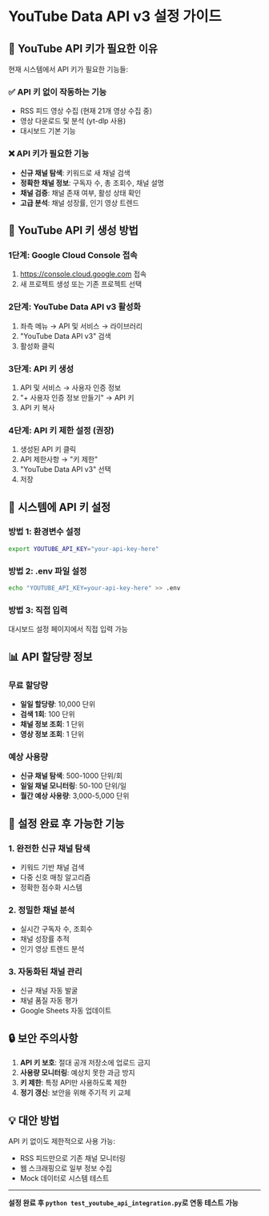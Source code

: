 # YouTube Data API v3 설정 가이드

## 🔑 YouTube API 키가 필요한 이유

현재 시스템에서 API 키가 필요한 기능들:

### ✅ API 키 없이 작동하는 기능
- RSS 피드 영상 수집 (현재 21개 영상 수집 중)
- 영상 다운로드 및 분석 (yt-dlp 사용)
- 대시보드 기본 기능

### ❌ API 키가 필요한 기능
- **신규 채널 탐색**: 키워드로 새 채널 검색
- **정확한 채널 정보**: 구독자 수, 총 조회수, 채널 설명
- **채널 검증**: 채널 존재 여부, 활성 상태 확인
- **고급 분석**: 채널 성장률, 인기 영상 트렌드

## 🚀 YouTube API 키 생성 방법

### 1단계: Google Cloud Console 접속
1. https://console.cloud.google.com 접속
2. 새 프로젝트 생성 또는 기존 프로젝트 선택

### 2단계: YouTube Data API v3 활성화
1. 좌측 메뉴 → API 및 서비스 → 라이브러리
2. "YouTube Data API v3" 검색
3. 활성화 클릭

### 3단계: API 키 생성
1. API 및 서비스 → 사용자 인증 정보
2. "+ 사용자 인증 정보 만들기" → API 키
3. API 키 복사

### 4단계: API 키 제한 설정 (권장)
1. 생성된 API 키 클릭
2. API 제한사항 → "키 제한"
3. "YouTube Data API v3" 선택
4. 저장

## 🔧 시스템에 API 키 설정

### 방법 1: 환경변수 설정
```bash
export YOUTUBE_API_KEY="your-api-key-here"
```

### 방법 2: .env 파일 설정
```bash
echo "YOUTUBE_API_KEY=your-api-key-here" >> .env
```

### 방법 3: 직접 입력
대시보드 설정 페이지에서 직접 입력 가능

## 📊 API 할당량 정보

### 무료 할당량
- **일일 할당량**: 10,000 단위
- **검색 1회**: 100 단위
- **채널 정보 조회**: 1 단위
- **영상 정보 조회**: 1 단위

### 예상 사용량
- **신규 채널 탐색**: 500-1000 단위/회
- **일일 채널 모니터링**: 50-100 단위/일
- **월간 예상 사용량**: 3,000-5,000 단위

## 🎯 설정 완료 후 가능한 기능

### 1. 완전한 신규 채널 탐색
- 키워드 기반 채널 검색
- 다중 신호 매칭 알고리즘
- 정확한 점수화 시스템

### 2. 정밀한 채널 분석
- 실시간 구독자 수, 조회수
- 채널 성장률 추적
- 인기 영상 트렌드 분석

### 3. 자동화된 채널 관리
- 신규 채널 자동 발굴
- 채널 품질 자동 평가
- Google Sheets 자동 업데이트

## 🔒 보안 주의사항

1. **API 키 보호**: 절대 공개 저장소에 업로드 금지
2. **사용량 모니터링**: 예상치 못한 과금 방지
3. **키 제한**: 특정 API만 사용하도록 제한
4. **정기 갱신**: 보안을 위해 주기적 키 교체

## 💡 대안 방법

API 키 없이도 제한적으로 사용 가능:
- RSS 피드만으로 기존 채널 모니터링
- 웹 스크래핑으로 일부 정보 수집
- Mock 데이터로 시스템 테스트

---

**설정 완료 후 `python test_youtube_api_integration.py`로 연동 테스트 가능**